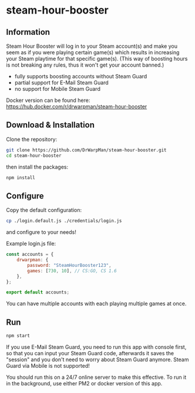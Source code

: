 # steam-hour-booster

## Information

Steam Hour Booster will log in to your Steam account(s) and make you seem
as if you were playing certain game(s) which results in increasing your Steam playtime for that specific game(s).
(This way of boosting hours is not breaking any rules, thus it won't get your account banned.)

- fully supports boosting accounts without Steam Guard
- partial support for E-Mail Steam Guard
- no support for Mobile Steam Guard

Docker version can be found here: https://hub.docker.com/r/drwarpman/steam-hour-booster

## Download & Installation

Clone the repository:

```bash
git clone https://github.com/DrWarpMan/steam-hour-booster.git
cd steam-hour-booster
```

then install the packages:

```bash
npm install
```

## Configure

Copy the default configuration:

```bash
cp ./login.default.js ./credentials/login.js
```

and configure to your needs!

Example login.js file:

```js
const accounts = {
	drwarpman: {
		password: "SteamHourBooster123",
		games: [730, 10], // CS:GO, CS 1.6
	},
};

export default accounts;
```

You can have multiple accounts with each playing multiple games at once.

## Run

```bash
npm start
```

If you use E-Mail Steam Guard, you need to run this app with console first, so that you can input your Steam Guard code,
afterwards it saves the "session" and you don't need to worry about Steam Guard anymore. Steam Guard via Mobile is not supported!

You should run this on a 24/7 online server to make this effective.
To run it in the background, use either PM2 or docker version of this app.
